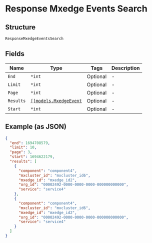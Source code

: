 
# Response Mxedge Events Search

## Structure

`ResponseMxedgeEventsSearch`

## Fields

| Name | Type | Tags | Description |
|  --- | --- | --- | --- |
| `End` | `*int` | Optional | - |
| `Limit` | `*int` | Optional | - |
| `Page` | `*int` | Optional | - |
| `Results` | [`[]models.MxedgeEvent`](../../doc/models/mxedge-event.md) | Optional | - |
| `Start` | `*int` | Optional | - |

## Example (as JSON)

```json
{
  "end": 1694708579,
  "limit": 10,
  "page": 3,
  "start": 1694622179,
  "results": [
    {
      "component": "component4",
      "mxcluster_id": "mxcluster_id6",
      "mxedge_id": "mxedge_id2",
      "org_id": "00002492-0000-0000-0000-000000000000",
      "service": "service4"
    },
    {
      "component": "component4",
      "mxcluster_id": "mxcluster_id6",
      "mxedge_id": "mxedge_id2",
      "org_id": "00002492-0000-0000-0000-000000000000",
      "service": "service4"
    }
  ]
}
```

